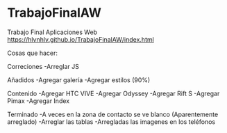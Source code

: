 # TrabajoFinalAW
Trabajo Final Aplicaciones Web
https://hlvnhlv.github.io/TrabajoFinalAW/index.html


Cosas que hacer:

Correciones
-Arreglar JS

Añadidos
-Agregar galería 
-Agregar estilos (90%)

Contenido
-Agregar HTC VIVE
-Agregar Odyssey
-Agregar Rift S
-Agregar Pimax
-Agregar Index

Terminado
-A veces en la zona de contacto se ve blanco (Aparentemente arreglado)
-Arreglar las tablas
-Arregladas las imagenes en los teléfonos
